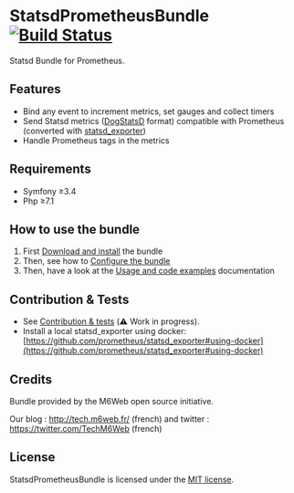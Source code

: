 # StatsdPrometheusBundle [![Build Status](https://travis-ci.com/M6Web/StatsdTagsPrometheusBundle.svg?branch=master)](https://travis-ci.com/M6Web/StatsdTagsPrometheusBundle)

Statsd Bundle for Prometheus.  

## Features

* Bind any event to increment metrics, set gauges and collect timers
* Send Statsd metrics ([DogStatsD](https://docs.datadoghq.com/developers/dogstatsd/) format)
 compatible with Prometheus 
(converted with [statsd_exporter](https://github.com/prometheus/statsd_exporter))
* Handle Prometheus tags in the metrics  
 
## Requirements

- Symfony ≥3.4
- Php ≥7.1

## How to use the bundle

1. First [Download and install](Doc/installation.md) the bundle
2. Then, see how to [Configure the bundle](Doc/configuration.md)
3. Then, have a look at the [Usage and code examples](Doc/usage-and-examples.md) documentation

## Contribution & Tests

* See [Contribution & tests](Doc/contribution.md) (:warning: Work in progress).
* Install a local statsd_exporter using docker:
[https://github.com/prometheus/statsd_exporter#using-docker](https://github.com/prometheus/statsd_exporter#using-docker)

## Credits

Bundle provided by the M6Web open source initiative.

Our blog : http://tech.m6web.fr/ (french)
and twitter : https://twitter.com/TechM6Web (french)

## License

StatsdPrometheusBundle is licensed under the [MIT license](LICENCE).
